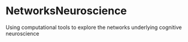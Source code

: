 # NetworksNeuroscience
Using computational tools to explore the networks underlying cognitive neuroscience 
